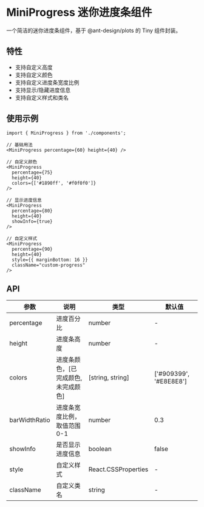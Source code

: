 # MiniProgress 迷你进度条组件

一个简洁的迷你进度条组件，基于 @ant-design/plots 的 Tiny 组件封装。

## 特性

- 支持自定义高度
- 支持自定义颜色
- 支持自定义进度条宽度比例
- 支持显示/隐藏进度信息
- 支持自定义样式和类名

## 使用示例

```tsx
import { MiniProgress } from './components';

// 基础用法
<MiniProgress percentage={60} height={40} />

// 自定义颜色
<MiniProgress 
  percentage={75} 
  height={40} 
  colors={['#1890ff', '#f0f0f0']} 
/>

// 显示进度信息
<MiniProgress 
  percentage={80} 
  height={40} 
  showInfo={true} 
/>

// 自定义样式
<MiniProgress 
  percentage={90} 
  height={40} 
  style={{ marginBottom: 16 }} 
  className="custom-progress"
/>
```

## API

| 参数 | 说明 | 类型 | 默认值 |
| --- | --- | --- | --- |
| percentage | 进度百分比 | number | - |
| height | 进度条高度 | number | - |
| colors | 进度条颜色，[已完成颜色, 未完成颜色] | [string, string] | ['#909399', '#E8E8E8'] |
| barWidthRatio | 进度条宽度比例，取值范围 0-1 | number | 0.3 |
| showInfo | 是否显示进度信息 | boolean | false |
| style | 自定义样式 | React.CSSProperties | - |
| className | 自定义类名 | string | - |
